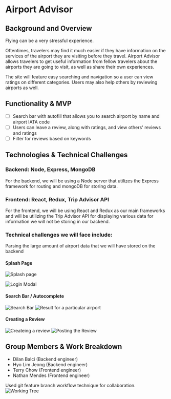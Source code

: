 # Airport Advisor


## Background and Overview

Flying can be a very stressful experience.  

Oftentimes, travelers may find it much easier if they have information on the services of the airport they are visiting before they travel. Airport Advisor allows travelers to get useful information from fellow travelers about the airports they are going to visit, as well as share their own experiences.  

The site will feature easy searching and navigation so a user can view ratings on different categories. Users may also help others by reviewing airports as well.

## Functionality & MVP

- [ ] Search bar with autofill that allows you to search airport by name and airport IATA code
- [ ] Users can leave a review, along with ratings, and view others' reviews and ratings
- [ ] Filter for reviews based on keywords

## Technologies & Technical Challenges

### Backend: Node, Express, MongoDB

For the backend, we will be using a Node server that utilizes the Express framework for routing and mongoDB for storing data.

### Frontend: React, Redux, Trip Advisor API

For the frontend, we will be using React and Redux as our main frameworks and will be utilizing the Trip Advisor API for displaying various data for information we will not be storing in our backend.

### Technical challenges we will face include:

Parsing the large amount of airport data that we will have stored on the backend

#### Splash Page

![Splash page](https://user-images.githubusercontent.com/27787818/77266135-d9325680-6c5b-11ea-9671-ea499164a551.png)

![Login Modal](https://user-images.githubusercontent.com/27787818/77265945-54dfd380-6c5b-11ea-87ff-31a940f4aed4.png)

#### Search Bar / Autocomplete

![Search Bar](https://user-images.githubusercontent.com/27787818/77266002-80fb5480-6c5b-11ea-8a5c-b58497943b4d.png)
![Result for a particular airport](https://user-images.githubusercontent.com/27787818/77266021-907a9d80-6c5b-11ea-8eac-7b73deb4f9ba.png)

#### Creating a Review

![Createing a review](https://user-images.githubusercontent.com/27787818/77266065-aee09900-6c5b-11ea-8c18-f75475e225d0.png)
![Posting the Review](https://user-images.githubusercontent.com/27787818/77266512-dedc6c00-6c5c-11ea-8f58-33a5f53024c1.png)

## Group Members & Work Breakdown

- Dilan Balci (Backend engineer)
- Hyo Lim Jeong (Backend engineer)
- Terry Chow (Frontend engineer)
- Nathan Mendes (Frontend engineer)

Used git feature branch workflow technique for collaboration.
![Working Tree](https://user-images.githubusercontent.com/27787818/77266837-e8b29f00-6c5d-11ea-8a1a-6266e14c2e10.png)
